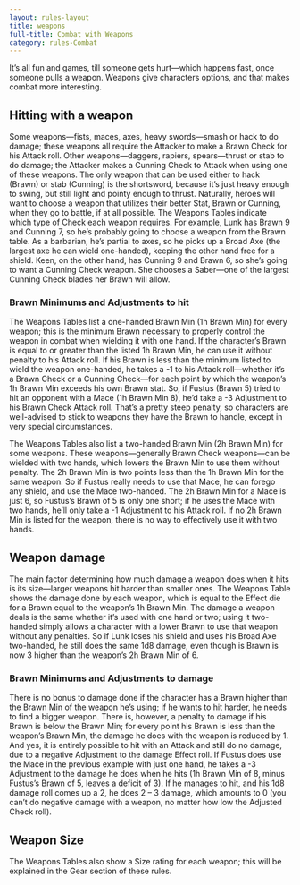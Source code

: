 ```yaml
---
layout: rules-layout
title: weapons
full-title: Combat with Weapons
category: rules-Combat
---
```


It’s all fun and games, till someone gets hurt—which happens fast, once someone pulls a weapon. Weapons give characters options, and that makes combat more interesting.

## Hitting with a weapon
Some weapons&mdash;fists, maces, axes, heavy swords&mdash;smash or hack to do damage; these weapons all require the Attacker to make a Brawn Check for his Attack roll. Other weapons&mdash;daggers, rapiers, spears&mdash;thrust or stab to do damage; the Attacker makes a Cunning Check to Attack when using one of these weapons. The only weapon that can be used either to hack (Brawn) or stab (Cunning) is the shortsword, because it’s just heavy enough to swing, but still light and pointy enough to thrust. Naturally, heroes will want to choose a weapon that utilizes their better Stat, Brawn or Cunning, when they go to battle, if at all possible. The Weapons Tables indicate which type of Check each weapon requires.
For example, Lunk has Brawn 9 and Cunning 7, so he’s probably going to choose a weapon from the Brawn table. As a barbarian, he’s partial to axes, so he picks up a Broad Axe (the largest axe he can wield one-handed), keeping the other hand free for a shield. Keen, on the other hand, has Cunning 9 and Brawn 6, so she’s going to want a Cunning Check weapon. She chooses a Saber&mdash;one of the largest Cunning Check blades her Brawn will allow.

### Brawn Minimums and Adjustments to hit
The Weapons Tables list a one-handed Brawn Min (1h Brawn Min) for every weapon; this is the minimum Brawn necessary to properly control the weapon in combat when wielding it with one hand. If the character’s Brawn is equal to or greater than the listed 1h Brawn Min, he can use it without penalty to his Attack roll. If his Brawn is less than the minimum listed to wield the weapon one-handed, he takes a -1 to his Attack roll—whether it’s a Brawn Check or a Cunning Check—for each point by which the weapon’s 1h Brawn Min exceeds his own Brawn stat. So, if Fustus (Brawn 5) tried to hit an opponent with a Mace (1h Brawn Min 8), he’d take a -3 Adjustment to his Brawn Check Attack roll. That’s a pretty steep penalty, so characters are well-advised to stick to weapons they have the Brawn to handle, except in very special circumstances.

The Weapons Tables also list a two-handed Brawn Min (2h Brawn Min) for some weapons. These weapons&mdash;generally Brawn Check weapons&mdash;can be wielded with two hands, which lowers the Brawn Min to use them without penalty. The 2h Brawn Min is two points less than the 1h Brawn Min for the same weapon. So if Fustus really needs to use that Mace, he can forego any shield, and use the Mace two-handed. The 2h Brawn Min for a Mace is just 6, so Fustus’s Brawn of 5 is only one short; if he uses the Mace with two hands, he’ll only take a -1 Adjustment to his Attack roll.
If no 2h Brawn Min is listed for the weapon, there is no way to effectively use it with two hands.

## Weapon damage
The main factor determining how much damage a weapon does when it hits is its size&mdash;larger weapons hit harder than smaller ones. The Weapons Table shows the damage done by each weapon, which is equal to the Effect die for a Brawn equal to the weapon’s 1h Brawn Min. The damage a weapon deals is the same whether it’s used with one hand or two; using it two-handed simply allows a character with a lower Brawn to use that weapon without any penalties. So if Lunk loses his shield and uses his Broad Axe two-handed, he still does the same 1d8 damage, even though is Brawn is now 3 higher than the weapon’s 2h Brawn Min of 6.

### Brawn Minimums and Adjustments to damage
There is no bonus to damage done if the character has a Brawn higher than the Brawn Min of the weapon he’s using; if he wants to hit harder, he needs to find a bigger weapon. There is, however, a penalty to damage if his Brawn is below the Brawn Min; for every point his Brawn is less than the weapon’s Brawn Min, the damage he does with the weapon is reduced by 1. And yes, it is entirely possible to hit with an Attack and still do no damage, due to a negative Adjustment to the damage Effect roll. If Fustus does use the Mace in the previous example with just one hand, he takes a -3 Adjustment to the damage he does when he hits (1h Brawn Min of 8, minus Fustus’s Brawn of 5, leaves a deficit of 3). If he manages to hit, and his 1d8 damage roll comes up a 2, he does 2 – 3 damage, which amounts to 0 (you can’t do negative damage with a weapon, no matter how low the Adjusted Check roll).

## Weapon Size
The Weapons Tables also show a Size rating for each weapon; this will be explained in the Gear section of these rules.
